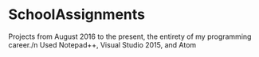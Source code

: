 # SchoolAssignments
Projects from August 2016 to the present, the entirety of my programming career./n
Used Notepad++, Visual Studio 2015, and Atom
